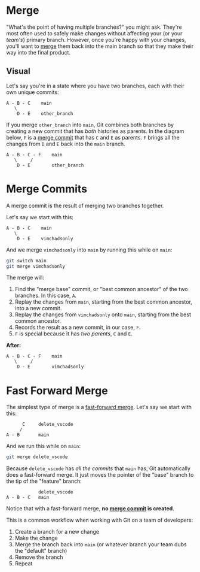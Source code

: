 # Merge

"What's the point of having multiple branches?" you might ask. They're most often used to safely make changes without affecting your (or your _team's_) primary branch. However, once you're happy with your changes, you'll want to [merge](https://git-scm.com/docs/git-merge) them back into the main branch so that they make their way into the final product.

## Visual

Let's say you're in a state where you have two branches, each with their own unique commits:

```
A - B - C    main
   \
    D - E    other_branch
```

If you merge `other_branch` into `main`, Git combines both branches by creating a new commit that has _both_ histories as parents. In the diagram below, `F` is a [merge commit](https://git-scm.com/docs/git-merge#_true_merge) that has `C` and `E` as parents. `F` brings all the changes from `D` and `E` back into the `main` branch.

```
A - B - C - F    main
   \     /
    D - E        other_branch
```

# Merge Commits

A merge commit is the result of merging two branches together.

Let's say we start with this:

```
A - B - C    main
   \
    D - E    vimchadsonly
```

And we merge `vimchadsonly` into `main` by running this while on `main`:

```bash
git switch main
git merge vimchadsonly
```

The merge will:

1. Find the "merge base" commit, or "best common ancestor" of the two branches. In this case, `A`.
2. Replay the changes from `main`, starting from the best common ancestor, into a new commit.
3. Replay the changes from `vimchadsonly` onto `main`, starting from the best common ancestor.
4. Records the result as a new commit, in our case, `F`.
5. `F` is special because it has _two parents_, `C` and `E`.

**After:**

```
A - B - C - F    main
   \     /
    D - E        vimchadsonly
```


# Fast Forward Merge

The simplest type of merge is a [fast-forward merge](https://git-scm.com/docs/git-merge#_fast_forward_merge). Let's say we start with this:

```
      C     delete_vscode
     /
A - B       main
```

And we run this while on `main`:

```bash
git merge delete_vscode
```

Because `delete_vscode` has _all the commits_ that `main` has, Git automatically does a fast-forward merge. It just moves the pointer of the "base" branch to the tip of the "feature" branch:

```
            delete_vscode
A - B - C   main
```

Notice that with a fast-forward merge, **no [merge commit](https://git-scm.com/docs/git-merge#_true_merge) is created**.

This is a common workflow when working with Git on a team of developers:

1. Create a branch for a new change
2. Make the change
3. Merge the branch back into `main` (or whatever branch your team dubs the "default" branch)
4. Remove the branch
5. Repeat